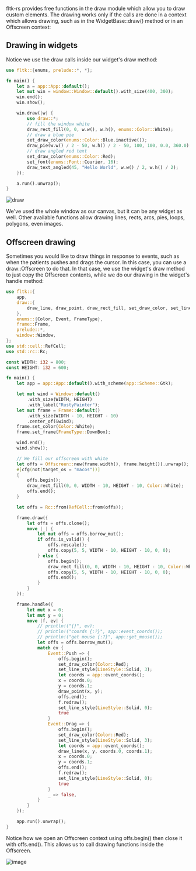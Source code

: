 fltk-rs provides free functions in the draw module which allow you to draw custom elements. The drawing works only if the calls are done in a context which allows drawing, such as in the WidgetBase::draw() method or in an Offscreen context:

## Drawing in widgets

Notice we use the draw calls inside our widget's draw method:
```rust
use fltk::{enums, prelude::*, *};

fn main() {
    let a = app::App::default();
    let mut win = window::Window::default().with_size(400, 300);
    win.end();
    win.show();

    win.draw(|w| {
        use draw::*;
        // fill the window white
        draw_rect_fill(0, 0, w.w(), w.h(), enums::Color::White);
        // draw a blue pie
        set_draw_color(enums::Color::Blue.inactive());
        draw_pie(w.w() / 2 - 50, w.h() / 2 - 50, 100, 100, 0.0, 360.0);
        // draw angled red text
        set_draw_color(enums::Color::Red);
        set_font(enums::Font::Courier, 16);
        draw_text_angled(45, "Hello World", w.w() / 2, w.h() / 2);
    });

    a.run().unwrap();
}
```

![draw](https://user-images.githubusercontent.com/37966791/145693473-defb2298-fc6b-4d2f-8a0c-3d4902b39dd3.jpg)

We've used the whole window as our canvas, but it can be any widget as well. Other available functions allow drawing lines, rects, arcs, pies, loops, polygons, even images.

## Offscreen drawing
Sometimes you would like to draw things in response to events, such as when the patients pushes and drags the cursor. In this case, you can use a draw::Offscreen to do that. In that case, we use the widget's draw method to just copy the Offscreen contents, while we do our drawing in the widget's handle method:
```rust
use fltk::{
    app,
    draw::{
        draw_line, draw_point, draw_rect_fill, set_draw_color, set_line_style, LineStyle, Offscreen,
    },
    enums::{Color, Event, FrameType},
    frame::Frame,
    prelude::*,
    window::Window,
};
use std::cell::RefCell;
use std::rc::Rc;

const WIDTH: i32 = 800;
const HEIGHT: i32 = 600;

fn main() {
    let app = app::App::default().with_scheme(app::Scheme::Gtk);

    let mut wind = Window::default()
        .with_size(WIDTH, HEIGHT)
        .with_label("RustyPainter");
    let mut frame = Frame::default()
        .with_size(WIDTH - 10, HEIGHT - 10)
        .center_of(&wind);
    frame.set_color(Color::White);
    frame.set_frame(FrameType::DownBox);

    wind.end();
    wind.show();

    // We fill our offscreen with white
    let offs = Offscreen::new(frame.width(), frame.height()).unwrap();
    #[cfg(not(target_os = "macos"))]
    {
        offs.begin();
        draw_rect_fill(0, 0, WIDTH - 10, HEIGHT - 10, Color::White);
        offs.end();
    }

    let offs = Rc::from(RefCell::from(offs));

    frame.draw({
        let offs = offs.clone();
        move |_| {
            let mut offs = offs.borrow_mut();
            if offs.is_valid() {
                offs.rescale();
                offs.copy(5, 5, WIDTH - 10, HEIGHT - 10, 0, 0);
            } else {
                offs.begin();
                draw_rect_fill(0, 0, WIDTH - 10, HEIGHT - 10, Color::White);
                offs.copy(5, 5, WIDTH - 10, HEIGHT - 10, 0, 0);
                offs.end();
            }
        }
    });

    frame.handle({
        let mut x = 0;
        let mut y = 0;
        move |f, ev| {
            // println!("{}", ev);
            // println!("coords {:?}", app::event_coords());
            // println!("get mouse {:?}", app::get_mouse());
            let offs = offs.borrow_mut();
            match ev {
                Event::Push => {
                    offs.begin();
                    set_draw_color(Color::Red);
                    set_line_style(LineStyle::Solid, 3);
                    let coords = app::event_coords();
                    x = coords.0;
                    y = coords.1;
                    draw_point(x, y);
                    offs.end();
                    f.redraw();
                    set_line_style(LineStyle::Solid, 0);
                    true
                }
                Event::Drag => {
                    offs.begin();
                    set_draw_color(Color::Red);
                    set_line_style(LineStyle::Solid, 3);
                    let coords = app::event_coords();
                    draw_line(x, y, coords.0, coords.1);
                    x = coords.0;
                    y = coords.1;
                    offs.end();
                    f.redraw();
                    set_line_style(LineStyle::Solid, 0);
                    true
                }
                _ => false,
            }
        }
    });

    app.run().unwrap();
}
```

Notice how we open an Offscreen context using offs.begin() then close it with offs.end(). This allows us to call drawing functions inside the Offscreen.

![image](https://user-images.githubusercontent.com/37966791/146173813-67038a94-7739-480e-a181-29498aac842a.png)